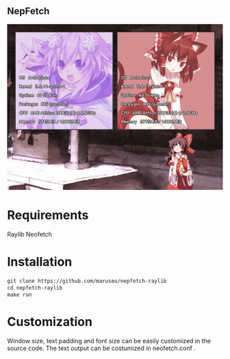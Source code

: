 ## NepFetch

![nepfetch](demo.png "nepFetch")

# Requirements

Raylib
Neofetch

# Installation

```
git clone https://github.com/maruseu/nepfetch-raylib
cd nepfetch-raylib
make run
```

# Customization

Window size, text padding and font size can be easily customized in the source code.
The text output can be costumized in neofetch.conf .
